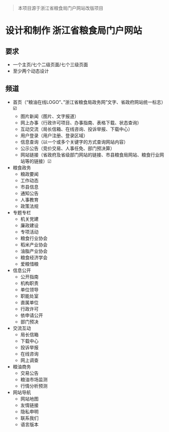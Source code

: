 > 本项目源于浙江省粮食局门户网站改版项目

# 设计和制作 浙江省粮食局门户网站

## 要求

- 一个主页/七个二级页面/七个三级页面
- 至少两个动态设计

## 频道

- 首页（“粮油在线LOGO”、”浙江省粮食局政务网”文字、省政府网站统一标志）☑️
  - 图片新闻（图片、文字报道）
  - 网上办事（行政许可项目、办事指南、表格下载、状态查询）
  - 互动交流（局长信箱、在线咨询、投诉举报、下载中心）
  - 用户登录（用户注册、登录区域）
  - 信息查询（以一个或多个关键字的方式查询网站内容）
  - 公示公告（竞价交易、人事任免、部门预决算）
  - 网站链接（省政府及省级部门网站的链接、市县粮食局网站、粮食行业网站等的链接）☑
- 粮食政务
  - 粮政要闻
  - 工作动态
  - 市县信息
  - 通知公告
  - 人事教育
  - 政策法规
- 专题专栏
  - 机关党建
  - 廉政建设
  - 专项活动
  - 粮食行业协会
  - 稻米产业协会
  - 油脂产业协会
  - 粮食经济学会
  - 爱粮惜粮
- 信息公开
  - 公开指南
  - 机构职责
  - 单位领导
  - 职能处室
  - 直属单位
  - 行政许可
  - 依申请公开
  - 部门预决
- 交流互动
  - 局长信箱
  - 下载中心
  - 投诉举报
  - 在线咨询
  - 网上调查
- 粮油商务
  - 交易公告
  - 粮油市场监测
  - 行情分析预测
- 网站导航
  - 网站地图
  - 友情链接
  - 隐私申明
  - 联系我们
  - 语言版本